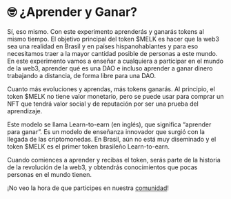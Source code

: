# 🤓 ¿Aprender y Ganar?

Sí, eso mismo. Con este experimento aprenderás y ganarás tokens al mismo tiempo. El objetivo principal del token $MELK es hacer que la web3 sea una realidad en Brasil y en países hispanohablantes y para eso necesitamos traer a la mayor cantidad posible de personas a este mundo. En este experimento vamos a enseñar a cualquiera a participar en el mundo de la web3, aprender qué es una DAO e incluso aprender a ganar dinero trabajando a distancia, de forma libre para una DAO.

Cuanto más evoluciones y aprendas, más tokens ganarás. Al principio, el token $MELK no tiene valor monetario, pero se puede usar para comprar un NFT que tendrá valor social y de reputación por ser una prueba del aprendizaje.

Este modelo se llama Learn-to-earn (en inglés), que significa “aprender para ganar”. Es un modelo de enseñanza innovador que surgió con la llegada de las criptomonedas. En Brasil, aún no está muy diseminado y el token $MELK es el primer token brasileño Learn-to-earn.

Cuando comiences a aprender y recibas el token, serás parte de la historia de la revolución de la web3, y obtendrás conocimientos que pocas personas en el mundo tienen.

¡No veo la hora de que participes en nuestra [comunidad](comunidade.md)!
